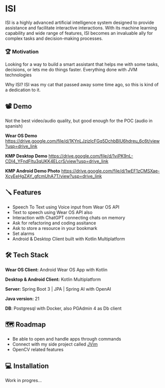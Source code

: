 # ISI

ISI is a highly advanced artificial intelligence system designed to provide assistance and facilitate interactive interactions. With its machine learning capability and wide range of features, ISI becomes an invaluable ally for complex tasks and decision-making processes.

### 🏆️ Motivation
Looking for a way to build a smart assistant that helps me with some tasks, decisions, or lets me do things faster. Everything done with JVM technologies

Why ISI? ISI was my cat that passed away some time ago, so this is kind of a dedication to it.


## 📽️ Demo
Not the best video/audio quality, but good enough for the POC (audio in spanish)

**Wear OS Demo**
https://drive.google.com/file/d/1KYnLJzjzIcFGq5DchbBlU6hdreu_6c6t/view?usp=drive_link

**KMP Desktop Demo**
https://drive.google.com/file/d/1viPK9nL-CDI4_YFndFItu3qUKK4ELcrS/view?usp=drive_link

**KMP Android Demo Photo**
https://drive.google.com/file/d/1wEF1zCMSXae-XcyEeHgZAY_gfcmUhA7T/view?usp=drive_link


## 🪛 Features

- Speech To Text using Voice input from Wear OS API
- Text to speech using Wear OS API also
- Interaction with ChatGPT connecting chats on memory
- Ask for refactoring and coding assitance
- Ask to store a resource in your bookmark
- Set alarms
- Android & Desktop Client built with Kotlin Multiplatform



## 🛠️ Tech Stack

**Wear OS Client:** Android Wear OS App with Kotlin

**Desktop & Android Client:** Kotlin Multiplatform

**Server:** Spring Boot 3 | JPA | Spring AI with OpenAI

**Java version:** 21

**DB**: Postgresql with Docker, also PGAdmin 4 as Db client

## 🗺️ Roadmap

- Be able to open and handle apps through commands
- Connect with my side project called [JVim](https://github.com/Guuri11/jvim)
- OpenCV related features


## 💻️ Installation

Work in progres...
